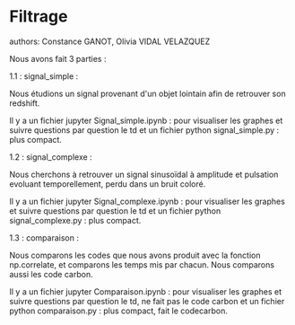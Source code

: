 # Filtrage

authors: Constance GANOT, Olivia VIDAL VELAZQUEZ


Nous avons fait 3 parties :

1.1 : signal_simple :

Nous étudions un signal provenant d'un objet lointain afin de retrouver son redshift.

Il y a un fichier jupyter Signal_simple.ipynb : pour visualiser les graphes et suivre questions par question le td
et un fichier python signal_simple.py : plus compact. 





1.2 : signal_complexe :

Nous cherchons à retrouver un signal sinusoïdal à amplitude et pulsation evoluant temporellement, perdu dans un bruit coloré.

Il y a un fichier jupyter Signal_complexe.ipynb : pour visualiser les graphes et suivre questions par question le td
et un fichier python signal_complexe.py : plus compact. 



1.3 : comparaison :

Nous comparons les codes que nous avons produit avec la fonction np.correlate, et comparons les temps mis par chacun. Nous comparons aussi les code carbon.

Il y a un fichier jupyter Comparaison.ipynb : pour visualiser les graphes et suivre questions par question le td, ne fait pas le code carbon
et un fichier python comparaison.py : plus compact, fait le codecarbon.
